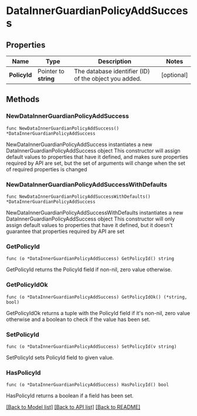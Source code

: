 # DataInnerGuardianPolicyAddSuccess

## Properties

Name | Type | Description | Notes
------------ | ------------- | ------------- | -------------
**PolicyId** | Pointer to **string** | The database identifier (ID) of the object you added. | [optional] 

## Methods

### NewDataInnerGuardianPolicyAddSuccess

`func NewDataInnerGuardianPolicyAddSuccess() *DataInnerGuardianPolicyAddSuccess`

NewDataInnerGuardianPolicyAddSuccess instantiates a new DataInnerGuardianPolicyAddSuccess object
This constructor will assign default values to properties that have it defined,
and makes sure properties required by API are set, but the set of arguments
will change when the set of required properties is changed

### NewDataInnerGuardianPolicyAddSuccessWithDefaults

`func NewDataInnerGuardianPolicyAddSuccessWithDefaults() *DataInnerGuardianPolicyAddSuccess`

NewDataInnerGuardianPolicyAddSuccessWithDefaults instantiates a new DataInnerGuardianPolicyAddSuccess object
This constructor will only assign default values to properties that have it defined,
but it doesn't guarantee that properties required by API are set

### GetPolicyId

`func (o *DataInnerGuardianPolicyAddSuccess) GetPolicyId() string`

GetPolicyId returns the PolicyId field if non-nil, zero value otherwise.

### GetPolicyIdOk

`func (o *DataInnerGuardianPolicyAddSuccess) GetPolicyIdOk() (*string, bool)`

GetPolicyIdOk returns a tuple with the PolicyId field if it's non-nil, zero value otherwise
and a boolean to check if the value has been set.

### SetPolicyId

`func (o *DataInnerGuardianPolicyAddSuccess) SetPolicyId(v string)`

SetPolicyId sets PolicyId field to given value.

### HasPolicyId

`func (o *DataInnerGuardianPolicyAddSuccess) HasPolicyId() bool`

HasPolicyId returns a boolean if a field has been set.


[[Back to Model list]](../README.md#documentation-for-models) [[Back to API list]](../README.md#documentation-for-api-endpoints) [[Back to README]](../README.md)


